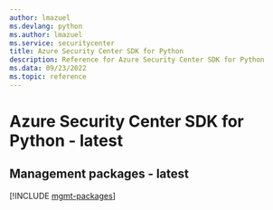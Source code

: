```yaml
---
author: lmazuel
ms.devlang: python
ms.author: lmazuel
ms.service: securitycenter
title: Azure Security Center SDK for Python
description: Reference for Azure Security Center SDK for Python
ms.data: 09/23/2022
ms.topic: reference
---
```

# Azure Security Center SDK for Python - latest

## Management packages - latest
[!INCLUDE [mgmt-packages](security-center-mgmt-index.md)]
